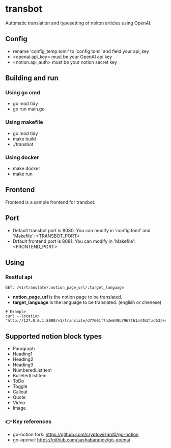 # transbot
Automatic translation and typesetting of noiton articles using OpenAI.

## Config
- rename 'config_temp.toml' to 'config.toml' and field your api_key
- <openai.api_key> must be your OpenAI api key
- <notion.api_auth> must be your notion secret key
## Building and run 
### Using go cmd
- go mod tidy
- go run main.go

### Using makefile
- go mod tidy
- make build
- ./transbot

### Using docker
- make docker
- make run

## Frontend
Frontend is a sample frontend for transbot.

## Port
- Default transbot port is 8080. You can modify in 'config.toml' and 'Makefile': <TRANSBOT_PORT>
- Drfault frontend port is 8081. You can modify in 'Makefile': <FRONTEND_PORT>

## Using
### Restful api
```
GET: /v1/translate/:notion_page_url/:target_language
```
- **notion_page_url** is the notion page to be translated.
- **target_language** is the language to be translated. (english or chenese)

``` shell
# Example
curl --location 'http://127.0.0.1:8080/v1/translate/d77601f7a3e649b7967f61a4462fad53/english'
```

## Supported notion block types
- Paragraph
- Heading1
- Heading2
- Heading3
- NumberedListItem
- BulletedListItem
- ToDo
- Toggle
- Callout
- Quote
- Video
- Image

### 👉 Key references
- go-notion fork: https://github.com/cryptowizard0/go-notion 
- go-openai: https://github.com/sashabaranov/go-openai
